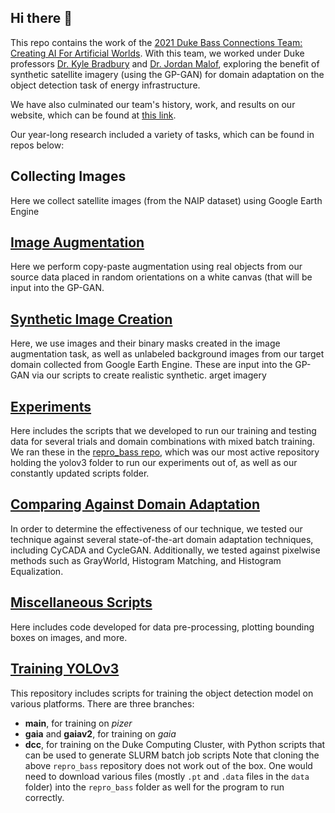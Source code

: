 ## Hi there 👋

This repo contains the work of the [2021 Duke Bass Connections Team: Creating AI For Artificial Worlds](https://bassconnections.duke.edu/project-teams/creating-artificial-worlds-ai-improve-energy-access-data-2021-2022). With this team, we worked under Duke professors [Dr. Kyle Bradbury](https://ece.duke.edu/faculty/kyle-bradbury) and [Dr. Jordan Malof](https://ece.duke.edu/faculty/jordan-malof), exploring the benefit of synthetic satellite imagery (using the GP-GAN) for domain adaptation on the object detection task of energy infrastructure.

We have also culminated our team's history, work, and results on our website, which can be found at [this link](https://duke-bc-2021-ai-for-energy-access.github.io/BC-2021-AI-for-energy-access/).

Our year-long research included a variety of tasks, which can be found in repos below:

## Collecting Images

Here we collect satellite images (from the NAIP dataset) using Google Earth Engine

## [Image Augmentation](https://github.com/Duke-BC-2021-AI-for-energy-access/Image-Augmentation)

Here we perform copy-paste augmentation using real objects from our source data placed in random orientations on a white canvas (that will be input into the GP-GAN.

## [Synthetic Image Creation](https://github.com/Duke-BC-2021-AI-for-energy-access/GP-GAN)

Here, we use images and their binary masks created in the image augmentation task, as well as unlabeled background images from our target domain collected from Google Earth Engine. These are input into the GP-GAN via our scripts to create realistic synthetic. arget imagery 

## [Experiments](https://github.com/Duke-BC-2021-AI-for-energy-access/Experiments)

Here includes the scripts that we developed to run our training and testing data for several trials and domain combinations with mixed batch training. We ran these in the [repro_bass repo](https://github.com/Duke-BC-2021-AI-for-energy-access/repro_bass), which was our most active repository holding the yolov3 folder to run our experiments out of, as well as our constantly updated scripts folder.

## [Comparing Against Domain Adaptation](https://github.com/Duke-BC-2021-AI-for-energy-access/Experiments)

In order to determine the effectiveness of our technique, we tested our technique against several state-of-the-art domain adaptation techniques, including CyCADA and CycleGAN. Additionally, we tested against pixelwise methods such as GrayWorld, Histogram Matching, and Histogram Equalization. 

## [Miscellaneous Scripts](https://github.com/Duke-BC-2021-AI-for-energy-access/Miscellanous-Scripts)

Here includes code developed for data pre-processing, plotting bounding boxes on images, and more.

## [Training YOLOv3](https://github.com/Duke-BC-2021-AI-for-energy-access/repro_bass)

This repository includes scripts for training the object detection model on various platforms. There are three branches:
- **main**, for training on *pizer*
- **gaia** and **gaiav2**, for training on *gaia*
- **dcc**, for training on the Duke Computing Cluster, with Python scripts that can be used to generate SLURM batch job scripts
Note that cloning the above `repro_bass` repository does not work out of the box. One would need to download various files (mostly `.pt` and `.data` files in the `data` folder) into the `repro_bass` folder as well for the program to run correctly.

<!--
**Duke-BC-2021-AI-for-energy-access/Duke-BC-2021-AI-for-energy-access** is a ✨ _special_ ✨ repository because its `README.md` (this file) appears on your GitHub profile.

Here are some ideas to get you started:

- 🔭 I’m currently working on ...
- 🌱 I’m currently learning ...
- 👯 I’m looking to collaborate on ...
- 🤔 I’m looking for help with ...
- 💬 Ask me about ...
- 📫 How to reach me: ...
- 😄 Pronouns: ...
- ⚡ Fun fact: ...
-->
